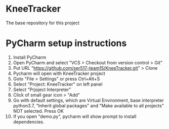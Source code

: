 # KneeTracker
The base repository for this project

# PyCharm setup instructions
1. Install PyCharm
2. Open PyCharm and select "VCS > Checkout from version control > Git"
3. Put URL "https://github.com/ser517-team15/KneeTracker.git" > Clone
4. Pycharm will open with KneeTracker project
5. Goto "File > Settings" or press Ctrl+Alt+S
6. Select "Project: KneeTracker" on left panel
7. Select "Prjoject Interpreter"
8. Click of small gear icon > "Add"
9. Go with default settings, which are
Virtual Environment, base interpreter python3.7, "Inherit global packages" and "Make available to all projects" NOT selected. Press OK
10. If you open "demo.py", pycharm will show prompt to install dependencies.
